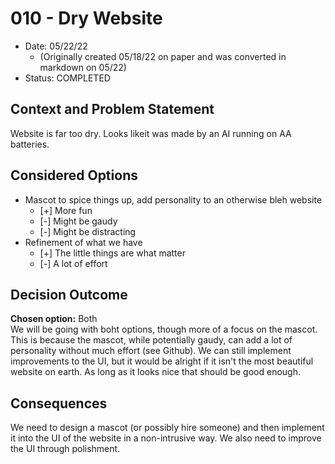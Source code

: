 # 010 - Dry Website
* Date: 05/22/22
  * (Originally created 05/18/22 on paper and was converted in markdown on 05/22)
* Status: COMPLETED

## Context and Problem Statement
Website is far too dry. Looks likeit was made by an AI running on AA batteries.

## Considered Options
* Mascot to spice things up, add personality to an otherwise bleh website
  * [+] More fun
  * [-] Might be gaudy
  * [-] Might be distracting
* Refinement of what we have
  * [+] The little things are what matter
  * [-] A lot of effort
## Decision Outcome

**Chosen option:** Both  
We will be going with boht options, though more of a focus on the mascot. This
is because the mascot, while potentially gaudy, can add a lot of personality
without much effort (see Github). We can still implement improvements to the UI,
but it would be alright if it isn't the most beautiful website on earth. As long
as it looks nice that should be good enough.

## Consequences
We need to design a mascot (or possibly hire someone) and then implement it into
the UI of the website in a non-intrusive way. We also need to improve the UI
through polishment.

